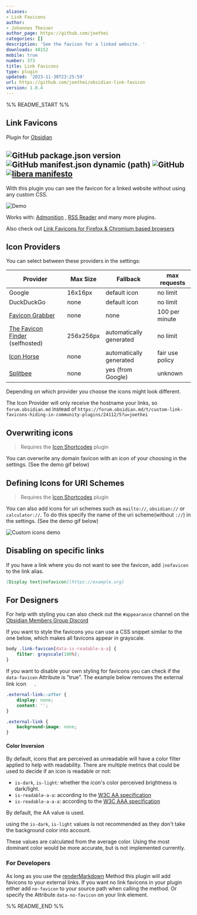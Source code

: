 ```yaml
---
aliases:
- Link Favicons
author:
- Johannes Theiner
author_page: https://github.com/joethei
categories: []
description: 'See the favicon for a linked website. '
downloads: 40152
mobile: true
number: 373
title: Link Favicons
type: plugin
updated: '2023-11-30T23:25:59'
url: https://github.com/joethei/obsidian-link-favicon
version: 1.8.4
---
```


%% README_START %%

## Link Favicons

Plugin for [Obsidian](https://obsidian.md)

![GitHub package.json version](https://img.shields.io/github/package-json/v/joethei/obsidian-link-favicon)
![GitHub manifest.json dynamic (path)](https://img.shields.io/github/manifest-json/minAppVersion/joethei/obsidian-link-favicon?label=lowest%20supported%20app%20version)
![GitHub](https://img.shields.io/github/license/joethei/obsidian-link-favicon)
[![libera manifesto](https://img.shields.io/badge/libera-manifesto-lightgrey.svg)](https://liberamanifesto.com)
---

With this plugin you can see the favicon for a linked website without using any custom CSS.

![Demo](https://i.joethei.space/Obsidian_zWTByulHmW.png)

Works with: [Admonition](https://github.com/valentine195/obsidian-admonition)
, [RSS Reader](https://github.com/joethei/obsidian-rss) and many more plugins.

Also check out [Link Favicons for Firefox & Chromium based browsers](https://github.com/joethei/browser-favicon-links)

## Icon Providers
You can select between these providers in the settings:

| Provider                                                           | Max Size  | Fallback                | max requests    |
|--------------------------------------------------------------------|-----------|-------------------------|-----------------|
| Google                                                             | 16x16px   | default icon            | no limit️       |
| DuckDuckGo                                                         | none      | default icon            | no limit        |
| [Favicon Grabber](https://favicongrabber.com/)                     | none      | none                    | 100 per minute  | 
| [The Favicon Finder](https://github.com/mat/besticon) (selfhosted) | 256x256px | automatically generated | no limit️       |
| [Icon Horse](https://icon.horse/)                                  | none      | automatically generated | fair use policy |
| [Splitbee](https://github.com/splitbee/favicon-resolver)           | none      | yes (from Google)       | unknown         |

Depending on which provider you choose the icons might look different.

The Icon Provider will only receive the hostname your links, so `forum.obsidian.md` instead
of `https://forum.obsidian.md/t/custom-link-favicons-hiding-in-community-plugins/24112/5?u=joethei`


## Overwriting icons
> Requires the [Icon Shortcodes](https://github.com/aidenlx/obsidian-icon-shortcodes) plugin

You can overwrite any domain favicon with an icon of your choosing in the settings.
(See the demo gif below)

## Defining Icons for URI Schemes
> Requires the [Icon Shortcodes](https://github.com/aidenlx/obsidian-icon-shortcodes) plugin

You can also add icons for uri schemes such as `mailto://`, `obsidian://` or `calculator://`.
To do this specify the name of the uri scheme(without `://`) in the settings.
(See the demo gif below)

![Custom icons demo](https://i.joethei.space/IJkX7xvrUB.gif)

## Disabling on specific links
If you have a link where you do not want to see the favicon, add `|nofavicon` to the link alias.
```md
[Display text|nofavicon](https://example.org)
```

## For Designers
For help with styling you can also check out the `#appearance` channel on
the [Obsidian Members Group Discord](https://obsidian.md/community)

If you want to style the favicons you can use a CSS snippet similar to the one below, which makes all favicons appear in
grayscale.

```css
body .link-favicon[data-is-readable-a-a] {
	filter: grayscale(100%);
}
```

If you want to disable your own styling for favicons you can check if the `data-favicon` Attribute is "true". The
example below removes the external link
icon <img src="https://upload.wikimedia.org/wikipedia/commons/thumb/6/6a/External_link_font_awesome.svg/240px-External_link_font_awesome.svg.png" height="15px">
.

```css
.external-link::after {
	display: none;
	content: '';
}

.external-link {
	background-image: none;
}
```

#### Color Inversion

By default, icons that are perceived as unreadable will have a color filter applied to help with readability.
There are multiple metrics that could be used to decide if an icon is readable or not:
- `is-dark`, `is-light`: whether the icon's color perceived brightness is dark/light.
- `is-readable-a-a`: according to the [W3C AA specification](https://www.w3.org/TR/UNDERSTANDING-WCAG20/visual-audio-contrast-contrast.html)
- `is-readable-a-a-a`: according to the [W3C AAA specification](https://www.w3.org/TR/UNDERSTANDING-WCAG20/visual-audio-contrast7.html)

By default, the AA value is used.

using the `is-dark`, `is-light` values is not recommended as they don't take the background color into account.

These values are calculated from the average color.
Using the most dominant color would be more accurate, but is not implemented currently.

### For Developers

As long as you use
the [renderMarkdown](https://marcus.se.net/obsidian-plugin-docs/api/classes/MarkdownRenderer#rendermarkdown)
Method this plugin will add favicons to your external links.
If you want no link favicons in your plugin either add `no-favicon` to your source path when calling the method.
Or specify the Attribute `data-no-favicon` on your link element.


%% README_END %%
